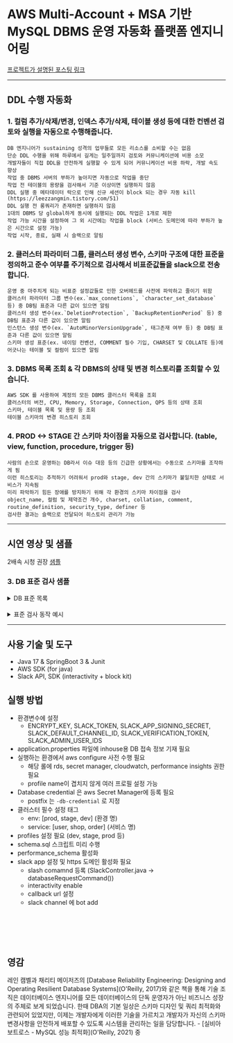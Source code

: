 
# AWS Multi-Account + MSA 기반 MySQL DBMS 운영 자동화 플랫폼 엔지니어링

[프로젝트가 설명된 포스팅 링크](https://leezzangmin.tistory.com/63)
****  


## DDL 수행 자동화

### 1. 컬럼 추가/삭제/변경, 인덱스 추가/삭제, 테이블 생성 등에 대한 컨벤션 검토와 실행을 자동으로 수행해줍니다.
    DB 엔지니어가 sustaining 성격의 업무들로 모든 리소스를 소비할 수는 없음
    단순 DDL 수행을 위해 하루에서 길게는 일주일까지 검토와 커뮤니케이션에 비용 소모
    개발자들이 직접 DDL을 안전하게 실행할 수 있게 되어 커뮤니케이션 비용 하락, 개발 속도 향상
    작업 중 DBMS 서버의 부하가 높아지면 자동으로 작업을 중단
    작업 전 테이블의 용량을 검사해서 기준 이상이면 실행하지 않음
    DDL 실행 중 메타데이터 락으로 인해 신규 세션이 block 되는 경우 자동 kill (https://leezzangmin.tistory.com/51) 
    DDL 실행 전 롱쿼리가 존재하면 실행하지 않음
    1대의 DBMS 당 global하게 동시에 실행되는 DDL 작업은 1개로 제한
    작업 가능 시간을 설정하여 그 외 시간에는 작업을 block (서비스 도메인에 따라 부하가 높은 시간으로 설정 가능)
    작업 시작, 종료, 실패 시 슬랙으로 알림
### 2. 클러스터 파라미터 그룹, 클러스터 생성 변수, 스키마 구조에 대한 표준을 정의하고 준수 여부를 주기적으로 검사해서 비표준값들을 slack으로 전송합니다.
    운영 중 마주치게 되는 비표준 설정값들로 인한 오버헤드를 사전에 파악하고 줄이기 위함
    클러스터 파라미터 그룹 변수(ex.`max_connetions`, `character_set_database` 등) 중 DB팀 표준과 다른 값이 있으면 알림
    클러스터 생성 변수(ex.`DeletionProtection`, `BackupRetentionPeriod` 등) 중 DB팀 표준과 다른 값이 있으면 알림
    인스턴스 생성 변수(ex. `AutoMinorVersionUpgrade`, 태그존재 여부 등) 중 DB팀 표준과 다른 값이 있으면 알림
    스키마 생성 표준(ex. 네이밍 컨벤션, COMMENT 필수 기입, CHARSET 및 COLLATE 등)에 어긋나는 테이블 및 컬럼이 있으면 알림
### 3. DBMS 목록 조회 & 각 DBMS의 상태 및 변경 히스토리를 조회할 수 있습니다.
    AWS SDK 를 사용하여 계정의 모든 DBMS 클러스터 목록을 조회
    클러스터의 버전, CPU, Memory, Storage, Connection, QPS 등의 상태 조회
    스키마, 테이블 목록 및 용량 등 조회
    테이블 스키마의 변경 히스토리 조회

### 4. PROD <-> STAGE 간 스키마 차이점을 자동으로 검사합니다. (table, view, function, procedure, trigger 등)
    사람의 손으로 운영하는 DB라서 이슈 대응 등의 긴급한 상황에서는 수동으로 스키마를 조작하게 됨
    이런 히스토리는 추적하기 어려워서 prod와 stage, dev 간의 스키마가 불일치한 상태로 서비스가 지속됨
    미리 파악하기 힘든 장애를 방지하기 위해 각 환경의 스키마 차이점을 검사
    object_name, 컬럼 및 제약조건 개수, charset, collation, comment, routine_definition, security_type, definer 등
    검사한 결과는 슬랙으로 전달되어 히스토리 관리가 가능


****  

## 시연 영상 및 샘플
2배속 시청 권장
[샘플](https://github.com/leezzangmin/db_automation/assets/64303390/cfa4b930-92c8-4c9e-bcb7-94ecbcd8f234)


### 3. DB 표준 검사 샘플

<details>  
<summary>DB 표준 목록</summary>
<div markdown="1">  

1. 클러스터 생성 표준값
   ```java
    public class ClusterCreationStandard {
    
      public final static Map<String, String> clusterCreationStandard = new HashMap<>();
    
      static {
          clusterCreationStandard.put("BackupRetentionPeriod", "7");
          clusterCreationStandard.put("MultiAZ", "true");
          clusterCreationStandard.put("DeletionProtection", "true");
          clusterCreationStandard.put("Engine", "aurora-mysql");
          clusterCreationStandard.put("EngineVersion", "8.0.mysql_aurora.3.03.1");
          clusterCreationStandard.put("Port", "3306");
          clusterCreationStandard.put("MasterUsername", "admin");
      }
    }
    ```

2. 인스턴스 생성 표준값
    ```java
    public class InstanceCreationStandard {
    
        public final static Map<String, String> instanceCreationStandard = new HashMap<>();
    
        static {
            instanceCreationStandard.put("AutoMinorVersionUpgrade", "false");
            instanceCreationStandard.put("DeletionProtection", "true");
            instanceCreationStandard.put("PerformanceInsightsEnabled", "true");
            instanceCreationStandard.put("EnabledCloudwatchLogsExports", "[slowquery]");
            instanceCreationStandard.put("TagList", "[]");
        }
    }
    ```

3. 파라미터 표준값
      ```java
      public class ParameterGroupStandard {
          public final static Map<String, String> standardParameters = new HashMap<>();
          
          static {
              standardParameters.put("max_connections", "10000");
              standardParameters.put("character_set_connection", "utf8mb4");
              standardParameters.put("character_set_database", "utf8mb4");
              standardParameters.put("character_set_filesystem", "utf8mb4");
              standardParameters.put("character_set_server", "utf8mb4");
              standardParameters.put("character_set_results", "utf8mb4");
              standardParameters.put("collation_connection", "utf8mb4_0900_ai_ci");
              standardParameters.put("collation_server", "utf8mb4_0900_ai_ci");
              standardParameters.put("slow_query_log", "1");
              standardParameters.put("time_zone", "UTC");
              standardParameters.put("transaction_isolation", "REPEATABLE-READ");
              standardParameters.put("performance_schema", "1");
          }
      }
      ```
</div>
</details>
<br>

<details>
<summary>표준 검사 동작 예시</summary>
<div markdown="1">
    
![스크린샷 2023-07-24 오후 6 38 46](https://github.com/leezzangmin/db_automation/assets/64303390/1bd077b4-25e1-4457-ad27-19255064b505)

</div>
</details>


[//]: # (****  )
[//]: # (## 아키텍처)

****  


## 사용 기술 및 도구
- Java 17 & SpringBoot 3 & Junit
- AWS SDK (for java)
- Slack API, SDK (interactivity + block kit)

## 실행 방법
- 환경변수에  설정
  - ENCRYPT_KEY, SLACK_TOKEN, SLACK_APP_SIGNING_SECRET, SLACK_DEFAULT_CHANNEL_ID, SLACK_VERIFICATION_TOKEN, SLACK_ADMIN_USER_IDS
- application.properties 파일에 inhouse용 DB 접속 정보 기재 필요
- 실행하는 환경에서 aws configure 사전 수행 필요
  - 해당 롤에 rds, secret manager, cloudwatch, performance insights 권한 필요
  - profile name이 겹치지 않게 여러 프로필 설정 가능
- Database credential 은 aws Secret Manager에 등록 필요
  - postfix 는 `-db-credential` 로 지정
- 클러스터 필수 설정 태그
  - env: [prod, stage, dev] (환경 명)
  - service: [user, shop, order] (서비스 명)
- profiles 설정 필요 (dev, stage, prod 등)
- schema.sql 스크립트 미리 수행
- performance_schema 활성화
- slack app 설정 및 https 도메인 활성화 필요
  - slash comamnd 등록 (SlackController.java -> databaseRequestCommand())
  - interactivity enable
  - callback url 설정
  - slack channel 에 bot add



<br>
<br>
<br>
<br>

## 영감
레인 캠벨과 채리티 메이저즈의 [Database Reliability Engineering: Designing and Operating Resilient Database Systems](O'Reilly, 2017)와 같은 책을 통해 기술 조직은 데이터베이스 엔지니어를 모든 데이터베이스의 단독 운영자가 아닌 비즈니스 성장의 주체로 보게 되었습니다. 한때 DBA의 기본 일상은 스키마 디자인 및 쿼리 최적화와 관련되어 있었지만, 이제는 개발자에게 이러한 기술을 가르치고 개발자가 자신의 스키마 변경사항을 안전하게 배포할 수 있도록 시스템을 관리하는 일을 담당합니다. - [실비아 보트로스 - MySQL 성능 최적화](O'Reilly, 2021) 중


[//]: # (- metadata 만 변경하는 작업은 즉시 실행&#40;리스트업 필요&#41;)

[//]: # (  - rename)

[//]: # (  - comment 수정)

[//]: # (- 개발자 메일계정으로 접근가능 클러스터 인증/인가)

[//]: # (- 예외처리 및 예외응답 일원화)

[//]: # (- 용량 크면 slack 으로 실행버튼을 정보랑 함께 전송해서&#40;스키마, 테이블, 커맨드타입 등&#41; pt-change-online shell 실행?)

[//]: # (- DDL 실행중 진행상황 Performance schema 통해서 확인.)

[//]: # (- 인덱스 &#40;col1, col2&#41; 있을때 &#40;col1&#41; 인덱스 신규생성 block 기능, pk 포함 인덱스 생성 방지)

[//]: # (- 작업 실패할 때 슬랙으로 알림 &#40;작업자, 작업시간, 작업내용, 작업커맨드, 에러메시지&#41;)
